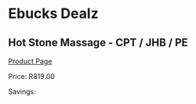 
# Ebucks Dealz
## Hot Stone Massage - CPT / JHB / PE
[Product Page](https://www.ebucks.com/web/shop/productSelected.do?prodId=260396178&catId=322112237)

Price: R819.00

Savings: 


	
